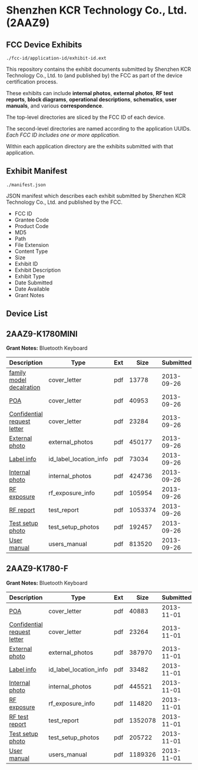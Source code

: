 # Shenzhen KCR Technology Co., Ltd. (2AAZ9)
## FCC Device Exhibits

```
./fcc-id/application-id/exhibit-id.ext
```

This repository contains the exhibit documents submitted by Shenzhen KCR Technology Co., Ltd. to (and published by) the FCC as part of the device certification process.

These exhibits can include **internal photos**, **external photos**, **RF test reports**, **block diagrams**, **operational descriptions**, **schematics**, **user manuals**, and various **correspondence**.

The top-level directories are sliced by the FCC ID of each device.

The second-level directories are named according to the application UUIDs. *Each FCC ID includes one or more application.*

Within each application directory are the exhibits submitted with that application. 

## Exhibit Manifest

```
./manifest.json
```

JSON manifest which describes each exhibit submitted by Shenzhen KCR Technology Co., Ltd. and published by the FCC.

- FCC ID
- Grantee Code
- Product Code
- MD5
- Path
- File Extension
- Content Type
- Size
- Exhibit ID
- Exhibit Description
- Exhibit Type
- Date Submitted
- Date Available
- Grant Notes

## Device List
## 2AAZ9-K1780MINI
**Grant Notes:** Bluetooth Keyboard

| Description | Type | Ext | Size | Submitted | Available |
| ----------- | ---- | --- | ---- | --------- | --------- |
| [family model decalration](2AAZ9-K1780MINI/b030e3b4faf3ce7984de1a632f569f3a/2083665.pdf) | cover_letter | pdf | 13778 | 2013-09-26 | 2013-09-26 |
| [POA](2AAZ9-K1780MINI/b030e3b4faf3ce7984de1a632f569f3a/2083666.pdf) | cover_letter | pdf | 40953 | 2013-09-26 | 2013-09-26 |
| [Confidential request letter](2AAZ9-K1780MINI/b030e3b4faf3ce7984de1a632f569f3a/2083667.pdf) | cover_letter | pdf | 23284 | 2013-09-26 | 2013-09-26 |
| [External photo](2AAZ9-K1780MINI/b030e3b4faf3ce7984de1a632f569f3a/2083674.pdf) | external_photos | pdf | 450177 | 2013-09-26 | 2013-09-26 |
| [Label info](2AAZ9-K1780MINI/b030e3b4faf3ce7984de1a632f569f3a/2083676.pdf) | id_label_location_info | pdf | 73034 | 2013-09-26 | 2013-09-26 |
| [Internal photo](2AAZ9-K1780MINI/b030e3b4faf3ce7984de1a632f569f3a/2083675.pdf) | internal_photos | pdf | 424736 | 2013-09-26 | 2013-09-26 |
| [RF exposure](2AAZ9-K1780MINI/b030e3b4faf3ce7984de1a632f569f3a/2083671.pdf) | rf_exposure_info | pdf | 105954 | 2013-09-26 | 2013-09-26 |
| [RF report](2AAZ9-K1780MINI/b030e3b4faf3ce7984de1a632f569f3a/2083672.pdf) | test_report | pdf | 1053374 | 2013-09-26 | 2013-09-26 |
| [Test setup photo](2AAZ9-K1780MINI/b030e3b4faf3ce7984de1a632f569f3a/2083673.pdf) | test_setup_photos | pdf | 192457 | 2013-09-26 | 2013-09-26 |
| [User manual](2AAZ9-K1780MINI/b030e3b4faf3ce7984de1a632f569f3a/2083677.pdf) | users_manual | pdf | 813520 | 2013-09-26 | 2013-09-26 |
## 2AAZ9-K1780-F
**Grant Notes:** Bluetooth Keyboard

| Description | Type | Ext | Size | Submitted | Available |
| ----------- | ---- | --- | ---- | --------- | --------- |
| [POA](2AAZ9-K1780-F/97f32ea30a13fdefabba61071d74d6a1/2108205.pdf) | cover_letter | pdf | 40883 | 2013-11-01 | 2013-11-01 |
| [Confidential request letter](2AAZ9-K1780-F/97f32ea30a13fdefabba61071d74d6a1/2108206.pdf) | cover_letter | pdf | 23264 | 2013-11-01 | 2013-11-01 |
| [External photo](2AAZ9-K1780-F/97f32ea30a13fdefabba61071d74d6a1/2108213.pdf) | external_photos | pdf | 387970 | 2013-11-01 | 2013-11-01 |
| [Label info](2AAZ9-K1780-F/97f32ea30a13fdefabba61071d74d6a1/2108215.pdf) | id_label_location_info | pdf | 33482 | 2013-11-01 | 2013-11-01 |
| [Internal photo](2AAZ9-K1780-F/97f32ea30a13fdefabba61071d74d6a1/2108214.pdf) | internal_photos | pdf | 445521 | 2013-11-01 | 2013-11-01 |
| [RF exposure](2AAZ9-K1780-F/97f32ea30a13fdefabba61071d74d6a1/2108211.pdf) | rf_exposure_info | pdf | 114820 | 2013-11-01 | 2013-11-01 |
| [RF test report](2AAZ9-K1780-F/97f32ea30a13fdefabba61071d74d6a1/2108210.pdf) | test_report | pdf | 1352078 | 2013-11-01 | 2013-11-01 |
| [Test setup photo](2AAZ9-K1780-F/97f32ea30a13fdefabba61071d74d6a1/2108212.pdf) | test_setup_photos | pdf | 205722 | 2013-11-01 | 2013-11-01 |
| [User manual](2AAZ9-K1780-F/97f32ea30a13fdefabba61071d74d6a1/2108216.pdf) | users_manual | pdf | 1189326 | 2013-11-01 | 2013-11-01 |

